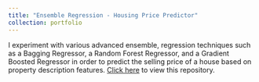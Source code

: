 ```yaml
---
title: "Ensemble Regression - Housing Price Predictor"
collection: portfolio
---
```


I experiment with various advanced ensemble, regression techniques such as a Bagging Regressor, a Random Forest Regressor, and a Gradient Boosted Regressor in order to predict the selling price of a house based on property description features. [Click here](https://github.com/sofiapasquini/Cs9860A-Final-Project) to view this repository.
